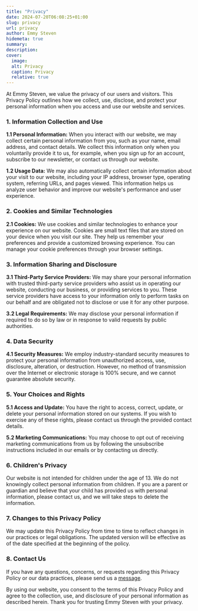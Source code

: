 ```yaml
---
title: "Privacy"
date: 2024-07-20T06:08:25+01:00
slug: privacy
url: privacy
author: Emmy Steven
hidemeta: true
summary:
description:
cover:
  image:
  alt: Privacy
  caption: Privacy
  relative: true
---
```


At Emmy Steven, we value the privacy of our users and visitors. This Privacy Policy outlines how we collect, use, disclose, and protect your personal information when you access and use our website and services.

### 1. Information Collection and Use

**1.1 Personal Information:**
When you interact with our website, we may collect certain personal information from you, such as your name, email address, and contact details. We collect this information only when you voluntarily provide it to us, for example, when you sign up for an account, subscribe to our newsletter, or contact us through our website.

**1.2 Usage Data:**
We may also automatically collect certain information about your visit to our website, including your IP address, browser type, operating system, referring URLs, and pages viewed. This information helps us analyze user behavior and improve our website's performance and user experience.

### 2. Cookies and Similar Technologies

**2.1 Cookies:**
We use cookies and similar technologies to enhance your experience on our website. Cookies are small text files that are stored on your device when you visit our site. They help us remember your preferences and provide a customized browsing experience. You can manage your cookie preferences through your browser settings.

### 3. Information Sharing and Disclosure

**3.1 Third-Party Service Providers:**
We may share your personal information with trusted third-party service providers who assist us in operating our website, conducting our business, or providing services to you. These service providers have access to your information only to perform tasks on our behalf and are obligated not to disclose or use it for any other purpose.

**3.2 Legal Requirements:**
We may disclose your personal information if required to do so by law or in response to valid requests by public authorities.

### 4. Data Security

**4.1 Security Measures:**
We employ industry-standard security measures to protect your personal information from unauthorized access, use, disclosure, alteration, or destruction. However, no method of transmission over the Internet or electronic storage is 100% secure, and we cannot guarantee absolute security.

### 5. Your Choices and Rights

**5.1 Access and Update:**
You have the right to access, correct, update, or delete your personal information stored on our systems. If you wish to exercise any of these rights, please contact us through the provided contact details.

**5.2 Marketing Communications:**
You may choose to opt out of receiving marketing communications from us by following the unsubscribe instructions included in our emails or by contacting us directly.

### 6. Children's Privacy

Our website is not intended for children under the age of 13. We do not knowingly collect personal information from children. If you are a parent or guardian and believe that your child has provided us with personal information, please contact us, and we will take steps to delete the information.

### 7. Changes to this Privacy Policy

We may update this Privacy Policy from time to time to reflect changes in our practices or legal obligations. The updated version will be effective as of the date specified at the beginning of the policy.

### 8. Contact Us

If you have any questions, concerns, or requests regarding this Privacy Policy or our data practices, please send us a [message](/contact).

By using our website, you consent to the terms of this Privacy Policy and agree to the collection, use, and disclosure of your personal information as described herein. Thank you for trusting Emmy Steven with your privacy.